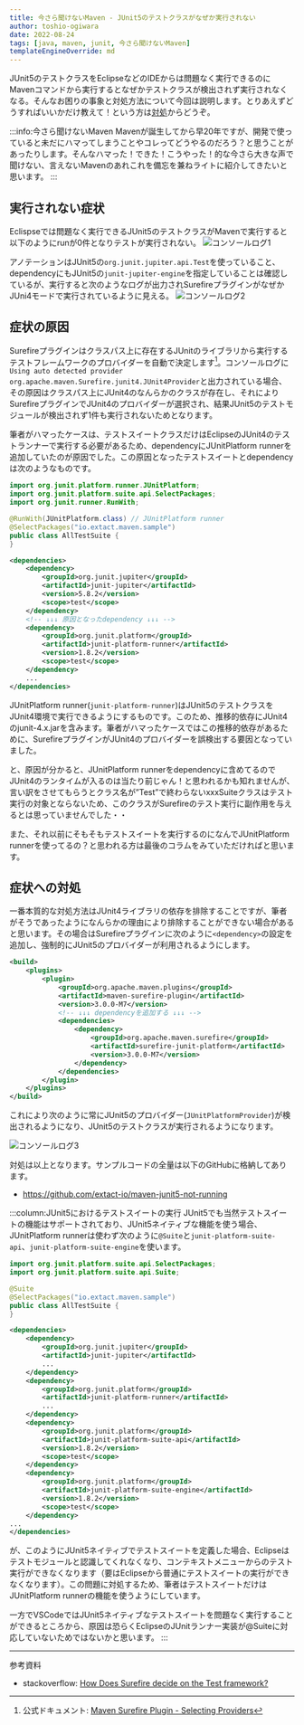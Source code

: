 ```yaml
---
title: 今さら聞けないMaven - JUnit5のテストクラスがなぜか実行されない
author: toshio-ogiwara
date: 2022-08-24
tags: [java, maven, junit, 今さら聞けないMaven]
templateEngineOverride: md
---
```


JUnit5のテストクラスをEclipseなどのIDEからは問題なく実行できるのにMavenコマンドから実行するとなぜかテストクラスが検出されず実行されなくなる。そんなお困りの事象と対処方法について今回は説明します。とりあえずどうすればいいかだけ教えて！という方は[対処](#症状への対処)からどうぞ。

:::info:今さら聞けないMaven
Mavenが誕生してから早20年ですが、開発で使っていると未だにハマってしまうことやコレってどうやるのだろう？と思うことがあったりします。そんなハマった！できた！こうやった！的な今さら大きな声で聞けない、言えないMavenのあれこれを備忘を兼ねライトに紹介してきたいと思います。
:::


## 実行されない症状
Eclispseでは問題なく実行できるJUnit5のテストクラスがMavenで実行すると以下のようにrunが0件となりテストが実行されない。
![コンソールログ1](/img/blogs/2022/0824_maven-junit5-log1.png)

アノテーションはJUnit5の`org.junit.jupiter.api.Test`を使っていること、dependencyにもJUnit5の`junit-jupiter-engine`を指定していることは確認しているが、実行すると次のようなログが出力されSurefireプラグインがなぜかJUni4モードで実行されているように見える。
![コンソールログ2](/img/blogs/2022/0824_maven-junit5-log2.png)

## 症状の原因
Surefireプラグインはクラスパス上に存在するJUnitのライブラリから実行するテストフレームワークのプロバイダーを自動で決定します[^1]。コンソールログに`Using auto detected provider org.apache.maven.Surefire.junit4.JUnit4Provider`と出力されている場合、その原因はクラスパス上にJUnit4のなんらかのクラスが存在し、それによりSurefireプラグインでJUnit4のプロバイダーが選択され、結果JUnit5のテストモジュールが検出されず1件も実行されないためとなります。

[^1]: 公式ドキュメント: [Maven Surefire Plugin - Selecting Providers](https://maven.apache.org/surefire/maven-surefire-plugin/examples/providers.html)
 


筆者がハマったケースは、テストスイートクラスだけはEclipseのJUnit4のテストランナーで実行する必要があるため、dependencyにJUnitPlatform runnerを追加していたのが原因でした。この原因となったテストスイートとdependencyは次のようなものです。

```java
import org.junit.platform.runner.JUnitPlatform;
import org.junit.platform.suite.api.SelectPackages;
import org.junit.runner.RunWith;

@RunWith(JUnitPlatform.class) // JUnitPlatform runner
@SelectPackages("io.extact.maven.sample")
public class AllTestSuite {
}
```
```xml
<dependencies>
    <dependency>
        <groupId>org.junit.jupiter</groupId>
        <artifactId>junit-jupiter</artifactId>
        <version>5.8.2</version>
        <scope>test</scope>
    </dependency>
    <!-- ↓↓↓ 原因となったdependency ↓↓↓ -->
    <dependency>
        <groupId>org.junit.platform</groupId>
        <artifactId>junit-platform-runner</artifactId>
        <version>1.8.2</version>
        <scope>test</scope>
    </dependency>
    ...
</dependencies>
```

JUnitPlatform runner(`junit-platform-runner`)はJUnit5のテストクラスをJUnit4環境で実行できるようにするものです。このため、推移的依存にJUnit4のjunit-4.x.jarを含みます。筆者がハマったケースではこの推移的依存があるために、SurefireプラグインがJUnit4のプロバイダーを誤検出する要因となっていました。

と、原因が分かると、JUnitPlatform runnerをdependencyに含めてるのでJUnit4のランタイムが入るのは当たり前じゃん！と思われるかも知れませんが、言い訳をさせてもらうとクラス名が”Test”で終わらないxxxSuiteクラスはテスト実行の対象とならないため、このクラスがSurefireのテスト実行に副作用を与えるとは思っていませんでした・・

また、それ以前にそもそもテストスイートを実行するのになんでJUnitPlatform runnerを使ってるの？と思われる方は最後のコラムをみていただければと思います。

## 症状への対処
一番本質的な対処方法はJUnit4ライブラリの依存を排除することですが、筆者がそうであったようになんらかの理由により排除することができない場合があると思います。その場合はSurefireプラグインに次のように`<dependency>`の設定を追加し、強制的にJUnit5のプロバイダーが利用されるようにします。

```xml
<build>
    <plugins>
        <plugin>
            <groupId>org.apache.maven.plugins</groupId>
            <artifactId>maven-surefire-plugin</artifactId>
            <version>3.0.0-M7</version>
            <!-- ↓↓↓ dependencyを追加する ↓↓↓ -->
            <dependencies>
                <dependency>
                    <groupId>org.apache.maven.surefire</groupId>
                    <artifactId>surefire-junit-platform</artifactId>
                    <version>3.0.0-M7</version>
                </dependency>
            </dependencies>
        </plugin>
    </plugins>
</build>
```

これにより次のように常にJUnit5のプロバイダー(`JUnitPlatformProvider`)が検出されるようになり、JUnit5のテストクラスが実行されるようになります。

![コンソールログ3](/img/blogs/2022/0824_maven-junit5-log3.png)

対処は以上となります。サンプルコードの全量は以下のGitHubに格納してあります。
- <https://github.com/extact-io/maven-junit5-not-running>


:::column:JUnit5におけるテストスイートの実行
JUnit5でも当然テストスイートの機能はサポートされており、JUnit5ネイティブな機能を使う場合、JUnitPlatform runnerは使わず次のように`@Suite`と`junit-platform-suite-api`、`junit-platform-suite-engine`を使います。

```java
import org.junit.platform.suite.api.SelectPackages;
import org.junit.platform.suite.api.Suite;

@Suite
@SelectPackages("io.extact.maven.sample")
public class AllTestSuite {
}
```

```xml
<dependencies>
    <dependency>
        <groupId>org.junit.jupiter</groupId>
        <artifactId>junit-jupiter</artifactId>
        ...
    </dependency>
    <dependency>
        <groupId>org.junit.platform</groupId>
        <artifactId>junit-platform-runner</artifactId>
        ...
    </dependency>
    <dependency>
        <groupId>org.junit.platform</groupId>
        <artifactId>junit-platform-suite-api</artifactId>
        <version>1.8.2</version>
        <scope>test</scope>
    </dependency>
    <dependency>
        <groupId>org.junit.platform</groupId>
        <artifactId>junit-platform-suite-engine</artifactId>
        <version>1.8.2</version>
        <scope>test</scope>
    </dependency>
...
</dependencies>
```

が、このようにJUnit5ネイティブでテストスイートを定義した場合、Eclipseはテストモジュールと認識してくれなくなり、コンテキストメニューからのテスト実行ができなくなります（要はEclipseから普通にテストスイートの実行ができなくなります）。この問題に対処するため、筆者はテストスイートだけはJUnitPlatform runnerの機能を使うようにしています。

一方でVSCodeではJUnit5ネイティブなテストスイートを問題なく実行することができるところから、原因は恐らくEclipseのJUnitランナー実装が@Suiteに対応していないためではないかと思います。
:::

---
参考資料

- stackoverflow: [How Does Surefire decide on the Test framework?](https://stackoverflow.com/questions/71098049/how-does-Surefire-decide-on-the-test-framework)



